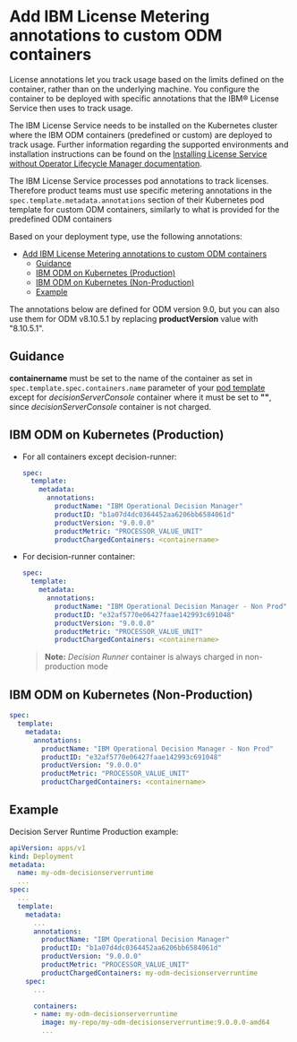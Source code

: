 # Add IBM License Metering annotations to custom ODM containers

License annotations let you track usage based on the limits defined on the container, rather than on the underlying machine. You configure the container to be deployed with specific annotations that the IBM® License Service then uses to track usage.

The IBM License Service needs to be installed on the Kubernetes cluster where the IBM ODM containers (predefined or custom) are deployed to track usage. Further information regarding the supported environments and installation instructions can be found on the [Installing License Service without Operator Lifecycle Manager documentation](https://www.ibm.com/docs/en/cloud-paks/foundational-services/4.9?topic=ils-installing-license-service-without-operator-lifecycle-manager-olm).

The IBM License Service processes pod annotations to track licenses. Therefore product teams must use specific metering annotations in the `spec.template.metadata.annotations` section of their Kubernetes pod template for custom ODM containers, similarly to what is provided for the predefined ODM containers

Based on your deployment type, use the following annotations:
- [Add IBM License Metering annotations to custom ODM containers](#add-ibm-license-metering-annotations-to-custom-odm-containers)
  - [Guidance](#guidance)
  - [IBM ODM on Kubernetes (Production)](#ibm-odm-on-kubernetes-production)
  - [IBM ODM on Kubernetes (Non-Production)](#ibm-odm-on-kubernetes-non-production)
  - [Example](#example)

The annotations below are defined for ODM version 9.0, but you can also use them for ODM v8.10.5.1 by replacing **productVersion** value with "8.10.5.1".

## Guidance

**containername** must be set to the name of the container as set in `spec.template.spec.containers.name` parameter of your [pod template](https://kubernetes.io/docs/concepts/workloads/pods/#pod-templates) except for *decisionServerConsole* container where it must be set to **""**, since *decisionServerConsole* container is not charged.


## IBM ODM on Kubernetes (Production)

- For all containers except decision-runner:

  ```yaml
  spec:
    template:
      metadata:
        annotations:
          productName: "IBM Operational Decision Manager"
          productID: "b1a07d4dc0364452aa6206bb6584061d"
          productVersion: "9.0.0.0"
          productMetric: "PROCESSOR_VALUE_UNIT"
          productChargedContainers: <containername>
  ```

- For decision-runner container:

  ```yaml
  spec:
    template:
      metadata:
        annotations:
          productName: "IBM Operational Decision Manager - Non Prod"
          productID: "e32af5770e06427faae142993c691048"
          productVersion: "9.0.0.0"
          productMetric: "PROCESSOR_VALUE_UNIT"
          productChargedContainers: <containername>
  ```

  > **Note:** *Decision Runner* container is always charged in non-production mode

## IBM ODM on Kubernetes (Non-Production)

```yaml
spec:
  template:
    metadata:
      annotations:
        productName: "IBM Operational Decision Manager - Non Prod"
        productID: "e32af5770e06427faae142993c691048"
        productVersion: "9.0.0.0"
        productMetric: "PROCESSOR_VALUE_UNIT"
        productChargedContainers: <containername>
```

## Example

Decision Server Runtime Production example:

```yaml
apiVersion: apps/v1
kind: Deployment
metadata:
  name: my-odm-decisionserverruntime
  ...
spec:
  ...
  template:
    metadata:
      ...
      annotations:
        productName: "IBM Operational Decision Manager"
        productID: "b1a07d4dc0364452aa6206bb6584061d"
        productVersion: "9.0.0.0"
        productMetric: "PROCESSOR_VALUE_UNIT"
        productChargedContainers: my-odm-decisionserverruntime
    spec:
      ...

      containers:
      - name: my-odm-decisionserverruntime
        image: my-repo/my-odm-decisionserverruntime:9.0.0.0-amd64
        ...
```
